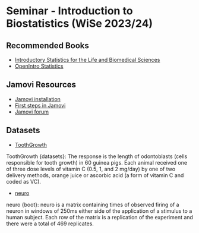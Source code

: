 # Seminar - Introduction to Biostatistics (WiSe 2023/24)

## Recommended Books
-  [Introductory Statistics for the Life and Biomedical Sciences](https://www.openintro.org/book/biostat/)
- [OpenIntro Statistics](https://www.openintro.org/book/os/)

## Jamovi Resources 
- [Jamovi installation](https://docs.jamovi.org/_pages/um_1_installation.html) 
- [First steps in Jamovi](https://docs.jamovi.org/_pages/um_2_first-steps.html)
- [Jamovi forum](https://forum.jamovi.org/)

## Datasets

- [ToothGrowth](https://raw.githubusercontent.com/rvpanaro/biostats_intro_2023_2024/main/ToothGrowth.csv)
  
ToothGrowth {datasets}: The response is the length of odontoblasts (cells responsible for tooth growth) in 60 guinea pigs. Each animal received one of three dose levels of vitamin C (0.5, 1, and 2 mg/day) by one of two delivery methods, orange juice or ascorbic acid (a form of vitamin C and coded as VC).

- [neuro](https://raw.githubusercontent.com/rvpanaro/biostats_intro_2023_2024/main/neuro.csv)
  
neuro {boot}: neuro is a matrix containing times of observed firing of a neuron in windows of 250ms either side of the application of a stimulus to a human subject. Each row of the matrix is a replication of the experiment and there were a total of 469 replicates.

